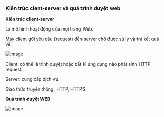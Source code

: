 ### Kiến trúc cient-server và quá trình duyệt web

**Kiến trúc client-server**

Là mô hình hoạt động của mọi trang Web.

Máy client gửi yêu cầu (request) đền server chờ được sử lý và trả kết quả về.

![image](https://user-images.githubusercontent.com/69178270/147325388-bd3a651a-6bf3-4532-bf9e-98ba1e0fd2fd.png)

Client: có thể là trình duyệt hoặc bất kì ứng dụng nào phát sinh HTTP request.

Server: cung cấp dịch vụ.

Giao thức truyền thông: HTTP, HTTPS

**Quá trình duyệt WEB**

![image](https://user-images.githubusercontent.com/69178270/147325604-feb11d76-fc8d-4791-a0e5-2bfa46437296.png)
